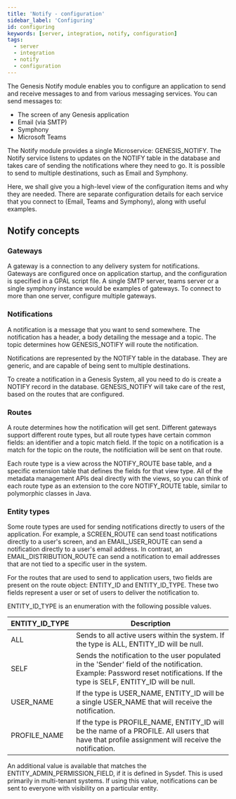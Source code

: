 ```yaml
---
title: 'Notify - configuration'
sidebar_label: 'Configuring'
id: configuring
keywords: [server, integration, notify, configuration]
tags:
  - server
  - integration
  - notify
  - configuration
---
```


The Genesis Notify module enables you to configure an application to send and receive messages to and from various messaging services.
You can send messages to:

* The screen of any Genesis application
* Email (via SMTP)
* Symphony
* Microsoft Teams

The Notify module provides a single Microservice: GENESIS_NOTIFY. The Notify service listens to updates on the NOTIFY table in the database and takes care of sending the notifications where they need to go. It is possible to send to multiple destinations, such as Email and Symphony.

Here, we shall give you a high-level view of the configuration items and why they are needed. 
There are separate configuration details for each service that you connect to (Email, Teams and Symphony), along with useful examples.

## Notify concepts

### Gateways
A gateway is a connection to any delivery system for notifications. Gateways are configured once on application startup, and the configuration is specified in a GPAL script file.
A single SMTP server, teams server or a single symphony instance would be examples of gateways. To connect to more than one server, configure multiple gateways.

### Notifications
A notification is a message that you want to send somewhere. The notification has a header, a body detailing the message and a topic. The topic determines how GENESIS_NOTIFY will route the notification.

Notifications are represented by the NOTIFY table in the database. They are generic, and are capable of being sent to multiple destinations.

To create a notification in a Genesis System, all you need to do is create a NOTIFY record in the database. GENESIS_NOTIFY will take care of the rest, based on the routes that are configured.

### Routes
A route determines how the notification will get sent. Different gateways support different route types, but all route types have certain common fields: an identifier and a topic match field. 
If the topic on a notification is a match for the topic on the route, the notificiation will be sent on that route.

Each route type is a view across the NOTIFY_ROUTE base table, and a specific extension table that defines the fields for that view type. 
All of the metadata management APIs deal directly with the views, so you can think of each route type as an extension to the core NOTIFY_ROUTE table, similar to polymorphic classes in Java.

### Entity types
Some route types are used for sending notifications directly to users of the application. For example, a SCREEN_ROUTE can send toast notifications directly to a user's screen, and an EMAIL_USER_ROUTE can send a notification directly to a user's email address. In contrast, an EMAIL_DISTRIBUTION_ROUTE can send a notification to email addresses that are not tied to a specific user in the system.

For the routes that are used to send to application users, two fields are present on the route object: ENTITY_ID and ENTITY_ID_TYPE. These two fields represent a user or set of users to deliver the notification to.

ENTITY_ID_TYPE is an enumeration with the following possible values.

| ENTITY_ID_TYPE | Description |
| --- | --- |
| ALL | Sends to all active users within the system. If the type is ALL, ENTITY_ID will be null. |
| SELF | Sends the notification to the user populated in the 'Sender' field of the notification. Example: Password reset notifications. If the type is SELF, ENTITY_ID will be null. |
| USER_NAME | If the type is USER_NAME, ENTITY_ID will be a single USER_NAME that will receive the notification.   |
| PROFILE_NAME | If the type is PROFILE_NAME, ENTITY_ID will be the name of a PROFILE. All users that have that profile assignment will receive the notification.  |

An additional value is available that matches the ENTITY_ADMIN_PERMISSION_FIELD, if it is defined in Sysdef. This is used primarily in multi-tenant systems. If using this value, notifications can be sent to everyone with visibility on a particular entity.
